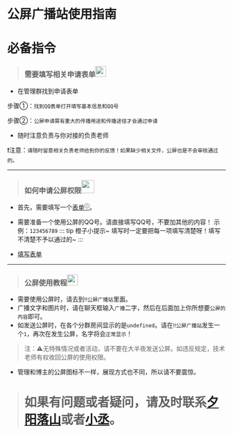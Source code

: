 # 公屏广播站使用指南

# 必备指令

>### 需要填写相关申请表单<img width="25" height="25" src="https://www.spigotmc.org/data/resource_icons/101/101040.jpg?1648584508">



* 在管理群找到申请表单

步骤①：` 找到QQ表单打开填写基本信息和QQ号 `

步骤②：`公屏申请需有重大的传播用途和传播途径才会通过申请`

* 随时注意负责与你对接的负责老师

❗注意：`请随时留意相关负责老师给到你的反馈！如果缺少相关文件，公屏也是不会审核通过的。`

---

>### 如何申请公屏权限<img width="30" height="30" src="https://avatars.githubusercontent.com/u/93428079?s=200&v=4">

 

* 首先，需要填写一个[表单](https://docs.qq.com/form/page/DYlZ2alduRUFIU0hG)[<sup>ⓘ</sup>](https://docs.qq.com/form/page/DYlZ2alduRUFIU0hG)。

* 需要准备一个使用公屏的QQ号。请直接填写QQ号，不要加其他的内容！
示例：`123456789`
::: tip 橙子小提示~
填写时一定要把每一项填写清楚呀！填写不清楚不予以通过的~
:::

*   [填写表单](https://docs.qq.com/form/page/DYlZ2alduRUFIU0hG)

---

>### 公屏使用教程<img width="25" height="25" src="https://multimedia.nt.qq.com.cn/download?appid=1407&fileid=CgoxMjgwMTY1NDIyEhSqjFVOCxHXIyLoWlnWJYXsaf6i5Rj3DSD_Ciji_4qOtpCIA1CAvaMB&rkey=CAESKBkcro_MGujoYOA_nUEn1SyMjGhhxyTsVGHIWYqFxgSkf_KeXC3rXGI&spec=0">  



* 需要使用公屏时，请去到`‼️公屏广播站`里面。
* 广播文字和图片时，请在聊天框输入`广播`二字，然后在后面加上你所想要`公屏的内容`即可。
* 如发送公屏时，在各个分群房间显示的是`undefined`。请在`‼️公屏广播站`发生一个`1`，再次在发生公屏，名字将会`正常显示`！

>注：⚠️无特殊情况或者活动，请不要在大半夜发送公屏。如违反规定，技术老师有权收回公屏的使用权限。
* 管理和博主的公屏图标不一样，展现方式也不同，所以请不要震惊。


> # 如果有问题或者疑问，请及时联系[夕阳落山]()或者[小丞]()。